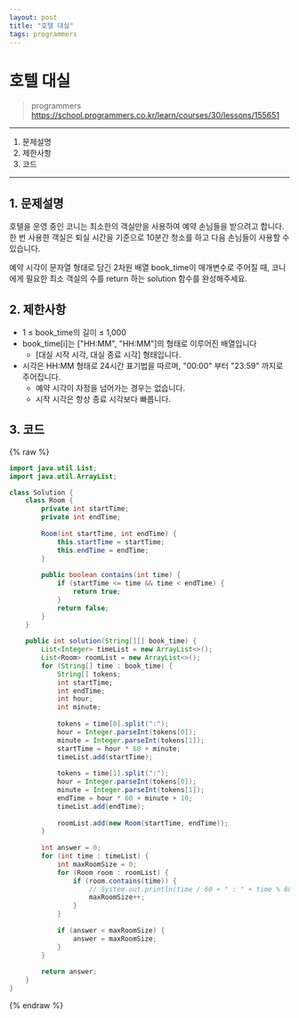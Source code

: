 ```yaml
---
layout: post
title: "호텔 대실"
tags: programmers
---
```


# 호텔 대실
> programmers
> https://school.programmers.co.kr/learn/courses/30/lessons/155651

* * *

1. 문제설명
2. 제한사항
3. 코드

* * *

## 1. 문제설명

호텔을 운영 중인 코니는 최소한의 객실만을 사용하여 예약 손님들을 받으려고 합니다. 한 번 사용한 객실은 퇴실 시간을 기준으로 10분간 청소를 하고 다음 손님들이 사용할 수 있습니다.

예약 시각이 문자열 형태로 담긴 2차원 배열 book_time이 매개변수로 주어질 때, 코니에게 필요한 최소 객실의 수를 return 하는 solution 함수를 완성해주세요.

## 2. 제한사항
- 1 ≤ book_time의 길이 ≤ 1,000
- book_time[i]는 ["HH:MM", "HH:MM"]의 형태로 이루어진 배열입니다
    - [대실 시작 시각, 대실 종료 시각] 형태입니다.
- 시각은 HH:MM 형태로 24시간 표기법을 따르며, "00:00" 부터 "23:59" 까지로 주어집니다.
    - 예약 시각이 자정을 넘어가는 경우는 없습니다.
    - 시작 시각은 항상 종료 시각보다 빠릅니다.

## 3. 코드

{% raw %}
```java
import java.util.List;
import java.util.ArrayList;

class Solution {
    class Room {
        private int startTime;
        private int endTime;
        
        Room(int startTime, int endTime) {
            this.startTime = startTime;
            this.endTime = endTime;
        }
        
        public boolean contains(int time) {
            if (startTime <= time && time < endTime) {
                return true;
            }
            return false;
        }
    }
    
    public int solution(String[][] book_time) {
        List<Integer> timeList = new ArrayList<>();
        List<Room> roomList = new ArrayList<>();
        for (String[] time : book_time) {
            String[] tokens;
            int startTime;
            int endTime;
            int hour;
            int minute;
            
            tokens = time[0].split(":");
            hour = Integer.parseInt(tokens[0]);
            minute = Integer.parseInt(tokens[1]);
            startTime = hour * 60 + minute;
            timeList.add(startTime);
            
            tokens = time[1].split(":");
            hour = Integer.parseInt(tokens[0]);
            minute = Integer.parseInt(tokens[1]);
            endTime = hour * 60 + minute + 10;            
            timeList.add(endTime);
            
            roomList.add(new Room(startTime, endTime));
        }
    
        int answer = 0;
        for (int time : timeList) {
            int maxRoomSize = 0;
            for (Room room : roomList) {
                if (room.contains(time)) {
                    // System.out.println(time / 60 + " : " + time % 60);
                    maxRoomSize++;
                }
            }
            
            if (answer < maxRoomSize) {
                answer = maxRoomSize;
            }
        }
        
        return answer;
    }
}
```
{% endraw %}